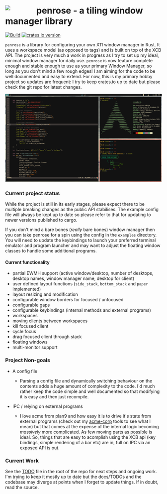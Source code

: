 <image width="100px" src="icon.svg" align="left"></image>
penrose - a tiling window manager library
=========================================

[![Build](https://github.com/sminez/penrose/workflows/Build/badge.svg?branch=master)](https://github.com/sminez/penrose/actions?query=workflow%3ABuild) [![crates.io version](https://img.shields.io/crates/v/penrose)](https://crates.io/crates/penrose)

`penrose` is a library for configuring your own X11 window manager in Rust. It
uses a workspace model (as opposed to tags) and is built on top of the XCB API.
The project is very much a work in progress as I try to set up my ideal, minimal
window manager for daily use. `penrose` is now feature complete enough and
stable enough to use as your primary Window Manager, so long as you don't mind a
few rough edges! I am aiming for the code to be well documented and easy to
extend. For now, this is my primary hobby project so updates are frequent: I try
to keep crates.io up to date but please check the git repo for latest changes.

![screenshot](screenshot.png)

### Current project status
While the project is still in its early stages, please expect there to be
multiple breaking changes as the public API stabilises. The example config file
will always be kept up to date so please refer to that for updating to newer
versions published to cargo.

If you don't mind a bare bones (_really_ bare bones) window manager then you can
take penrose for a spin using the config in the `examples` directory. You will
need to update the keybindings to launch your preferred terminal emulator and
program launcher and may want to adjust the floating window classes to handle
some additional programs.


#### Current functionality
- partial EWMH support (active window/desktop, number of desktops, desktop
  names, window manager name, desktop for client)
- user defined layout functions (`side_stack`, `bottom_stack` and `paper` implemented)
- layout resizing and modification
- configurable window borders for focused / unfocused
- configurable gaps
- configurable keybindings (internal methods and external programs)
- workspaces
- moving clients between workspaces
- kill focused client
- cycle focus
- drag focused client through stack
- floating windows
- multi-monitor support


### Project Non-goals
- A config file
  - Parsing a config file and dynamically switching behaviour on the contents
  adds a huge amount of complexity to the code. I'd much rather keep the code
  simple and well documented so that modifying it is easy and then just
  recompile.

- IPC / relying on external programs
  - I love acme from plan9 and how easy it is to drive it's state from external
  programs (check out my [acme-corp](https://github.com/sminez/acme-corp) tools
  to see what I mean) but that comes at the expense of the internal logic
  becoming _massively_ more complicated. As few moving parts as possible is
  ideal. So, things that are easy to acomplish using the XCB api (key bindings,
  simple rendering of a bar etc) are in, full on IPC via an exposed API is out.


### Current Work
See the [TODO](TODO) file in the root of the repo for next steps and ongoing work. I'm
trying to keep it mostly up to date but the docs/TODOs and the codebase may
diverge at points when I forget to update things. If in doubt, read the source.
